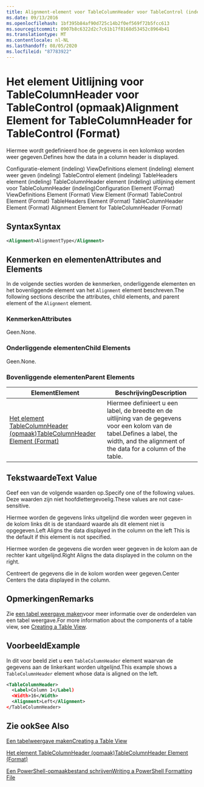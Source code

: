 ```yaml
---
title: Alignment-element voor TableColumnHeader voor TableControl (indeling) | Microsoft Docs
ms.date: 09/13/2016
ms.openlocfilehash: 1bf395b84af90d725c14b2f0ef569f72b5fcc613
ms.sourcegitcommit: 0907b8c6322d2c7c61b17f8168d53452c8964b41
ms.translationtype: MT
ms.contentlocale: nl-NL
ms.lasthandoff: 08/05/2020
ms.locfileid: "87783922"
---
```

# <a name="alignment-element-for-tablecolumnheader-for-tablecontrol-format"></a><span data-ttu-id="3e151-102">Het element Uitlijning voor TableColumnHeader voor TableControl (opmaak)</span><span class="sxs-lookup"><span data-stu-id="3e151-102">Alignment Element for TableColumnHeader for TableControl (Format)</span></span>

<span data-ttu-id="3e151-103">Hiermee wordt gedefinieerd hoe de gegevens in een kolomkop worden weer gegeven.</span><span class="sxs-lookup"><span data-stu-id="3e151-103">Defines how the data in a column header is displayed.</span></span>

<span data-ttu-id="3e151-104">Configuratie-element (indeling) ViewDefinitions element (indeling) element weer geven (indeling) TableControl element (indeling) TableHeaders element (indeling) TableColumnHeader element (indeling) uitlijning element voor TableColumnHeader (indeling)</span><span class="sxs-lookup"><span data-stu-id="3e151-104">Configuration Element (Format) ViewDefinitions Element (Format) View Element (Format) TableControl Element (Format) TableHeaders Element (Format) TableColumnHeader Element (Format) Alignment Element for TableColumnHeader (Format)</span></span>

## <a name="syntax"></a><span data-ttu-id="3e151-105">Syntax</span><span class="sxs-lookup"><span data-stu-id="3e151-105">Syntax</span></span>

```xml
<Alignment>AlignmentType</Alignment>
```

## <a name="attributes-and-elements"></a><span data-ttu-id="3e151-106">Kenmerken en elementen</span><span class="sxs-lookup"><span data-stu-id="3e151-106">Attributes and Elements</span></span>

<span data-ttu-id="3e151-107">In de volgende secties worden de kenmerken, onderliggende elementen en het bovenliggende element van het `Alignment` element beschreven.</span><span class="sxs-lookup"><span data-stu-id="3e151-107">The following sections describe the attributes, child elements, and parent element of the `Alignment` element.</span></span>

### <a name="attributes"></a><span data-ttu-id="3e151-108">Kenmerken</span><span class="sxs-lookup"><span data-stu-id="3e151-108">Attributes</span></span>

<span data-ttu-id="3e151-109">Geen.</span><span class="sxs-lookup"><span data-stu-id="3e151-109">None.</span></span>

### <a name="child-elements"></a><span data-ttu-id="3e151-110">Onderliggende elementen</span><span class="sxs-lookup"><span data-stu-id="3e151-110">Child Elements</span></span>

<span data-ttu-id="3e151-111">Geen.</span><span class="sxs-lookup"><span data-stu-id="3e151-111">None.</span></span>

### <a name="parent-elements"></a><span data-ttu-id="3e151-112">Bovenliggende elementen</span><span class="sxs-lookup"><span data-stu-id="3e151-112">Parent Elements</span></span>

|<span data-ttu-id="3e151-113">Element</span><span class="sxs-lookup"><span data-stu-id="3e151-113">Element</span></span>|<span data-ttu-id="3e151-114">Beschrijving</span><span class="sxs-lookup"><span data-stu-id="3e151-114">Description</span></span>|
|-------------|-----------------|
|[<span data-ttu-id="3e151-115">Het element TableColumnHeader (opmaak)</span><span class="sxs-lookup"><span data-stu-id="3e151-115">TableColumnHeader Element (Format)</span></span>](./tablecolumnheader-element-format.md)|<span data-ttu-id="3e151-116">Hiermee definieert u een label, de breedte en de uitlijning van de gegevens voor een kolom van de tabel.</span><span class="sxs-lookup"><span data-stu-id="3e151-116">Defines a label, the width, and the alignment of the data for a column of the table.</span></span>|

## <a name="text-value"></a><span data-ttu-id="3e151-117">Tekstwaarde</span><span class="sxs-lookup"><span data-stu-id="3e151-117">Text Value</span></span>

<span data-ttu-id="3e151-118">Geef een van de volgende waarden op.</span><span class="sxs-lookup"><span data-stu-id="3e151-118">Specify one of the following values.</span></span> <span data-ttu-id="3e151-119">Deze waarden zijn niet hoofdlettergevoelig.</span><span class="sxs-lookup"><span data-stu-id="3e151-119">These values are not case-sensitive.</span></span>

<span data-ttu-id="3e151-120">Hiermee worden de gegevens links uitgelijnd die worden weer gegeven in de kolom links dit is de standaard waarde als dit element niet is opgegeven.</span><span class="sxs-lookup"><span data-stu-id="3e151-120">Left Aligns the data displayed in the column on the left This is the default if this element is not specified.</span></span>

<span data-ttu-id="3e151-121">Hiermee worden de gegevens die worden weer gegeven in de kolom aan de rechter kant uitgelijnd.</span><span class="sxs-lookup"><span data-stu-id="3e151-121">Right Aligns the data displayed in the column on the right.</span></span>

<span data-ttu-id="3e151-122">Centreert de gegevens die in de kolom worden weer gegeven.</span><span class="sxs-lookup"><span data-stu-id="3e151-122">Center Centers the data displayed in the column.</span></span>

## <a name="remarks"></a><span data-ttu-id="3e151-123">Opmerkingen</span><span class="sxs-lookup"><span data-stu-id="3e151-123">Remarks</span></span>

<span data-ttu-id="3e151-124">Zie [een tabel weergave maken](./creating-a-table-view.md)voor meer informatie over de onderdelen van een tabel weergave.</span><span class="sxs-lookup"><span data-stu-id="3e151-124">For more information about the components of a table view, see [Creating a Table View](./creating-a-table-view.md).</span></span>

## <a name="example"></a><span data-ttu-id="3e151-125">Voorbeeld</span><span class="sxs-lookup"><span data-stu-id="3e151-125">Example</span></span>

<span data-ttu-id="3e151-126">In dit voor beeld ziet u een `TableColumnHeader` element waarvan de gegevens aan de linkerkant worden uitgelijnd.</span><span class="sxs-lookup"><span data-stu-id="3e151-126">This example shows a `TableColumnHeader` element whose data is aligned on the left.</span></span>

```xml
<TableColumnHeader>
  <Label>Column 1</Label)
  <Width>16</Width>
  <Alignment>Left</Alignment>
</TableColumnHeader>
```

## <a name="see-also"></a><span data-ttu-id="3e151-127">Zie ook</span><span class="sxs-lookup"><span data-stu-id="3e151-127">See Also</span></span>

[<span data-ttu-id="3e151-128">Een tabelweergave maken</span><span class="sxs-lookup"><span data-stu-id="3e151-128">Creating a Table View</span></span>](./creating-a-table-view.md)

[<span data-ttu-id="3e151-129">Het element TableColumnHeader (opmaak)</span><span class="sxs-lookup"><span data-stu-id="3e151-129">TableColumnHeader Element (Format)</span></span>](./tablecolumnheader-element-format.md)

[<span data-ttu-id="3e151-130">Een PowerShell-opmaakbestand schrijven</span><span class="sxs-lookup"><span data-stu-id="3e151-130">Writing a PowerShell Formatting File</span></span>](./writing-a-powershell-formatting-file.md)
